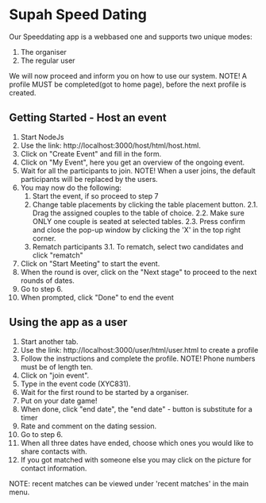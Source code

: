 # Supah Speed Dating

Our Speeddating app is a webbased one and supports two unique modes:

1. The organiser
2. The regular user

We will now proceed and inform you on how to use our system. 
NOTE! A profile MUST be completed(got to home page), before the next profile is created.

## Getting Started - Host an event
1. Start NodeJs
2. Use the link: http://localhost:3000/host/html/host.html.
3. Click on "Create Event" and fill in the form. 
4. Click on "My Event", here you get an overview of the ongoing event.
5. Wait for all the participants to join. NOTE! When a user joins, the default participants will be replaced by the users.
6. You may now do the following:
	1. Start the event, if so proceed to step 7
	2. Change table placements by clicking the table placement button.
		2.1. Drag the assigned couples to the table of choice.
		2.2. Make sure ONLY one couple is seated at selected tables.
		2.3. Press confirm and close the pop-up window by clicking the 'X' in the top right corner.
	3. Rematch participants
		3.1. To rematch, select two candidates and click "rematch"
7. Click on "Start Meeting" to start the event. 
8. When the round is over, click on the "Next stage" to proceed to the next rounds of dates.
9. Go to step 6.
10. When prompted, click "Done" to end the event

## Using the app as a user
1. Start another tab.
2. Use the link: http://localhost:3000/user/html/user.html to create a profile
3. Follow the instructions and complete the profile. NOTE! Phone numbers must be of length ten.
4. Click on "join event".
5. Type in the event code (XYC831).
6. Wait for the first round to be started by a organiser. 
7. Put on your date game!
8. When done, click "end date", the "end date" - button is substitute for a timer 
9. Rate and comment on the dating session.
10. Go to step 6. 
11. When all three dates have ended, choose which ones you would like to share contacts with.
12. If you got matched with someone else you may click on the picture for contact information.

NOTE: recent matches can be viewed under 'recent matches' in the main menu. 


